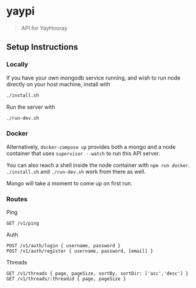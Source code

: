 # yaypi

> API for YayHooray

## Setup Instructions

### Locally

If you have your own mongodb service running, and wish to run node directly on your host machine, install with

```bash
./install.sh
```

Run the server with

```bash
./run-dev.sh
```

### Docker

Alternatively, `docker-compose up` provides both a mongo and a node container that uses `supervisor --watch` to run this API server.

You can also reach a shell inside the node container with `npm run docker`. `./install.sh` and `./run-dev.sh` work from there as well.

Mongo will take a moment to come up on first run.


### Routes

Ping
```
GET /v1/ping
```
Auth
```
POST /v1/auth/login { username, password }
POST /v1/auth/register { username, password, [email] }
```
Threads
```
GET /v1/threads { page, pageSize, sortBy, sortDir: ['asc','desc'] }
GET /v1/threads/:threadid { page, pageSize }
```
